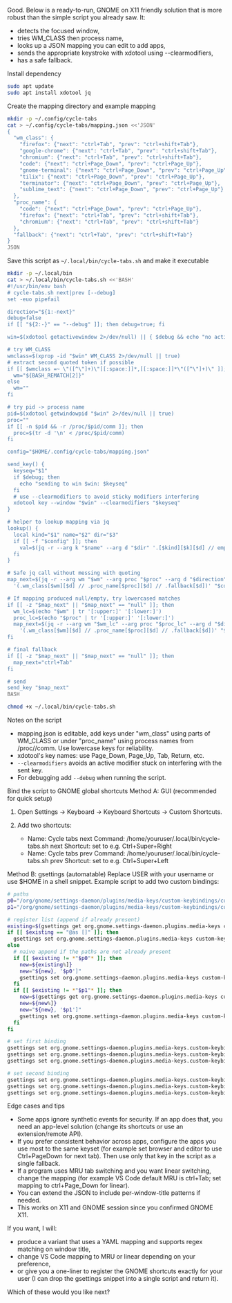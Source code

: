 Good. Below is a ready-to-run, GNOME on X11 friendly solution that is more robust than the simple script you already saw. It:

* detects the focused window,
* tries WM_CLASS then process name,
* looks up a JSON mapping you can edit to add apps,
* sends the appropriate keystroke with xdotool using --clearmodifiers,
* has a safe fallback.

Install dependency

```bash
sudo apt update
sudo apt install xdotool jq
```

Create the mapping directory and example mapping

```bash
mkdir -p ~/.config/cycle-tabs
cat > ~/.config/cycle-tabs/mapping.json <<'JSON'
{
  "wm_class": {
    "firefox": {"next": "ctrl+Tab", "prev": "ctrl+shift+Tab"},
    "google-chrome": {"next": "ctrl+Tab", "prev": "ctrl+shift+Tab"},
    "chromium": {"next": "ctrl+Tab", "prev": "ctrl+shift+Tab"},
    "code": {"next": "ctrl+Page_Down", "prev": "ctrl+Page_Up"},
    "gnome-terminal": {"next": "ctrl+Page_Down", "prev": "ctrl+Page_Up"},
    "tilix": {"next": "ctrl+Page_Down", "prev": "ctrl+Page_Up"},
    "terminator": {"next": "ctrl+Page_Down", "prev": "ctrl+Page_Up"},
    "sublime_text": {"next": "ctrl+Page_Down", "prev": "ctrl+Page_Up"}
  },
  "proc_name": {
    "code": {"next": "ctrl+Page_Down", "prev": "ctrl+Page_Up"},
    "firefox": {"next": "ctrl+Tab", "prev": "ctrl+shift+Tab"},
    "chromium": {"next": "ctrl+Tab", "prev": "ctrl+shift+Tab"}
  },
  "fallback": {"next": "ctrl+Tab", "prev": "ctrl+shift+Tab"}
}
JSON
```

Save this script as `~/.local/bin/cycle-tabs.sh` and make it executable

```bash
mkdir -p ~/.local/bin
cat > ~/.local/bin/cycle-tabs.sh <<'BASH'
#!/usr/bin/env bash
# cycle-tabs.sh next|prev [--debug]
set -euo pipefail

direction="${1:-next}"
debug=false
if [[ "${2:-}" == "--debug" ]]; then debug=true; fi

win=$(xdotool getactivewindow 2>/dev/null) || { $debug && echo "no active window"; exit 1; }

# try WM_CLASS
wmclass=$(xprop -id "$win" WM_CLASS 2>/dev/null || true)
# extract second quoted token if possible
if [[ $wmclass =~ \"([^\"]+)\"[[:space:]]*,[[:space:]]*\"([^\"]+)\" ]]; then
  wm="${BASH_REMATCH[2]}"
else
  wm=""
fi

# try pid -> process name
pid=$(xdotool getwindowpid "$win" 2>/dev/null || true)
proc=""
if [[ -n $pid && -r /proc/$pid/comm ]]; then
  proc=$(tr -d '\n' < /proc/$pid/comm)
fi

config="$HOME/.config/cycle-tabs/mapping.json"

send_key() {
  keyseq="$1"
  if $debug; then
    echo "sending to win $win: $keyseq"
  fi
  # use --clearmodifiers to avoid sticky modifiers interfering
  xdotool key --window "$win" --clearmodifiers "$keyseq"
}

# helper to lookup mapping via jq
lookup() {
  local kind="$1" name="$2" dir="$3"
  if [[ -f "$config" ]]; then
    val=$(jq -r --arg k "$name" --arg d "$dir" '.[$kind][$k][$d] // empty' --argjson kind "\"$kind\"" "$config" 2>/dev/null)
  fi
}

# Safe jq call without messing with quoting
map_next=$(jq -r --arg wm "$wm" --arg proc "$proc" --arg d "$direction" \
  '(.wm_class[$wm][$d] // .proc_name[$proc][$d] // .fallback[$d])' "$config" 2>/dev/null || true)

# If mapping produced null/empty, try lowercased matches
if [[ -z "$map_next" || "$map_next" == "null" ]]; then
  wm_lc=$(echo "$wm" | tr '[:upper:]' '[:lower:]')
  proc_lc=$(echo "$proc" | tr '[:upper:]' '[:lower:]')
  map_next=$(jq -r --arg wm "$wm_lc" --arg proc "$proc_lc" --arg d "$direction" \
    '(.wm_class[$wm][$d] // .proc_name[$proc][$d] // .fallback[$d])' "$config" 2>/dev/null || true)
fi

# final fallback
if [[ -z "$map_next" || "$map_next" == "null" ]]; then
  map_next="ctrl+Tab"
fi

# send
send_key "$map_next"
BASH

chmod +x ~/.local/bin/cycle-tabs.sh
```

Notes on the script

* mapping.json is editable, add keys under "wm_class" using parts of WM_CLASS or under "proc_name" using process names from /proc/<pid>/comm. Use lowercase keys for reliability.
* xdotool's key names: use Page_Down, Page_Up, Tab, Return, etc.
* `--clearmodifiers` avoids an active modifier stuck on interfering with the sent key.
* For debugging add `--debug` when running the script.

Bind the script to GNOME global shortcuts
Method A: GUI (recommended for quick setup)

1. Open Settings -> Keyboard -> Keyboard Shortcuts -> Custom Shortcuts.
2. Add two shortcuts:

   * Name: Cycle tabs next
     Command: /home/youruser/.local/bin/cycle-tabs.sh next
     Shortcut: set to e.g. Ctrl+Super+Right
   * Name: Cycle tabs prev
     Command: /home/youruser/.local/bin/cycle-tabs.sh prev
     Shortcut: set to e.g. Ctrl+Super+Left

Method B: gsettings (automatable)
Replace USER with your username or use $HOME in a shell snippet. Example script to add two custom bindings:

```bash
# paths
p0="/org/gnome/settings-daemon/plugins/media-keys/custom-keybindings/custom0/"
p1="/org/gnome/settings-daemon/plugins/media-keys/custom-keybindings/custom1/"

# register list (append if already present)
existing=$(gsettings get org.gnome.settings-daemon.plugins.media-keys custom-keybindings)
if [[ $existing == "@as []" ]]; then
  gsettings set org.gnome.settings-daemon.plugins.media-keys custom-keybindings "['$p0','$p1']"
else
  # naive append if the paths are not already present
  if [[ $existing != *"$p0"* ]]; then
    new=${existing%]}
    new="${new}, '$p0']"
    gsettings set org.gnome.settings-daemon.plugins.media-keys custom-keybindings "$new"
  fi
  if [[ $existing != *"$p1"* ]]; then
    new=$(gsettings get org.gnome.settings-daemon.plugins.media-keys custom-keybindings)
    new=${new%]}
    new="${new}, '$p1']"
    gsettings set org.gnome.settings-daemon.plugins.media-keys custom-keybindings "$new"
  fi
fi

# set first binding
gsettings set org.gnome.settings-daemon.plugins.media-keys.custom-keybinding:$p0 name "Cycle tabs next"
gsettings set org.gnome.settings-daemon.plugins.media-keys.custom-keybinding:$p0 command "/home/$USER/.local/bin/cycle-tabs.sh next"
gsettings set org.gnome.settings-daemon.plugins.media-keys.custom-keybinding:$p0 binding "<Control><Super>Right"

# set second binding
gsettings set org.gnome.settings-daemon.plugins.media-keys.custom-keybinding:$p1 name "Cycle tabs prev"
gsettings set org.gnome.settings-daemon.plugins.media-keys.custom-keybinding:$p1 command "/home/$USER/.local/bin/cycle-tabs.sh prev"
gsettings set org.gnome.settings-daemon.plugins.media-keys.custom-keybinding:$p1 binding "<Control><Super>Left"
```

Edge cases and tips

* Some apps ignore synthetic events for security. If an app does that, you need an app-level solution (change its shortcuts or use an extension/remote API).
* If you prefer consistent behavior across apps, configure the apps you use most to the same keyset (for example set browser and editor to use Ctrl+PageDown for next tab). Then use only that key in the script as a single fallback.
* If a program uses MRU tab switching and you want linear switching, change the mapping (for example VS Code default MRU is ctrl+Tab; set mapping to ctrl+Page_Down for linear).
* You can extend the JSON to include per-window-title patterns if needed.
* This works on X11 and GNOME session since you confirmed GNOME X11.

If you want, I will:

* produce a variant that uses a YAML mapping and supports regex matching on window title,
* change VS Code mapping to MRU or linear depending on your preference,
* or give you a one-liner to register the GNOME shortcuts exactly for your user (I can drop the gsettings snippet into a single script and return it).

Which of these would you like next?
